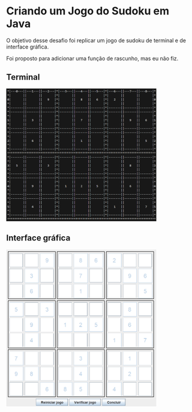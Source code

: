 # Criando um Jogo do Sudoku em Java

O objetivo desse desafio foi replicar um jogo de sudoku de terminal e de interface gráfica.

Foi proposto para adicionar uma função de rascunho, mas eu não fiz.

## Terminal
<img src="terminal.png" width="400">

## Interface gráfica
<img src="interface_grafica.png" width="400">
